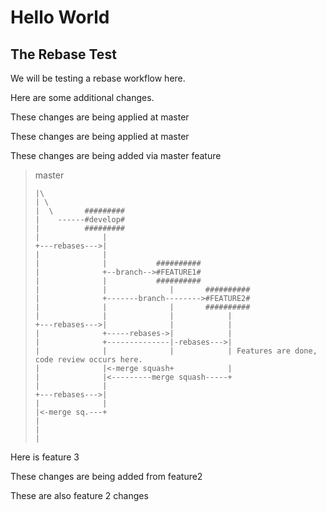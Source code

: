 # Hello World

## The Rebase Test

We will be testing a rebase workflow here.

Here are some additional changes.

These changes are being applied at master

These changes are being applied at master

These changes are being added via master feature
> 
>    master 
> 
>     |\
>     | \
>     |  \       #########
>     |    ------#develop#
>     |          #########
>     |              | 
>     +---rebases--->|
>     |              |
>     |              |           ##########
>     |              +--branch-->#FEATURE1#
>     |              |           ##########
>     |              |              |       ##########
>     |              +-------branch-------->#FEATURE2#
>     |              |              |       ##########
>     |              |              |            |
>     +---rebases--->|              |            |
>     |              +-----rebases->|            |
>     |              +--------------|-rebases--->|
>     |              |              |            | Features are done, code review occurs here.
>     |              |<-merge squash+            |
>     |              |<---------merge squash-----+
>     |              |
>     +---rebases--->|
>     |              |
>     |<-merge sq.---+
>     |
>     |
>     |

Here is feature 3

These changes are being added from feature2

These are also feature 2 changes
